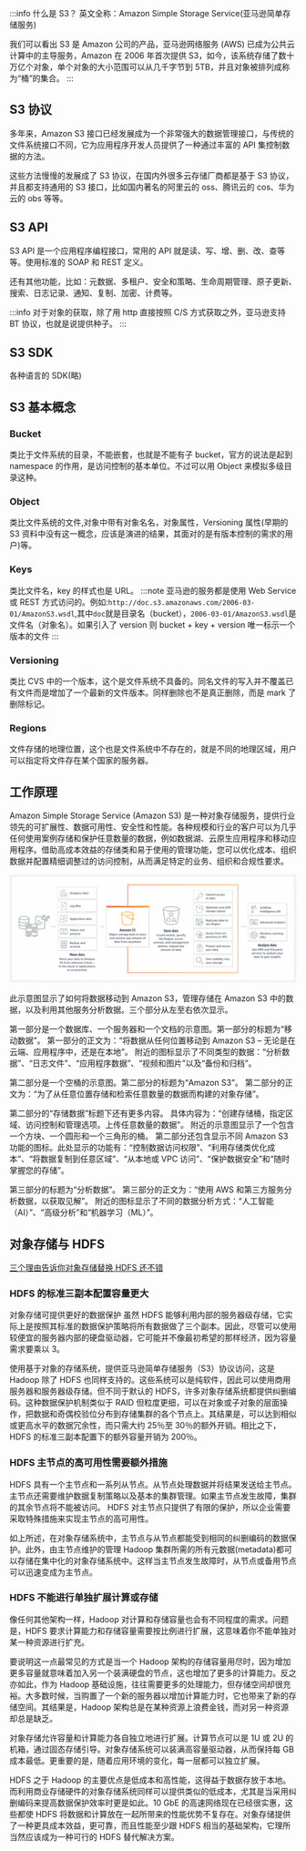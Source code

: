 :::info
什么是 S3？
英文全称：Amazon Simple Storage Service(亚马逊简单存储服务)

我们可以看出 S3 是 Amazon 公司的产品，亚马逊网络服务 (AWS) 已成为公共云计算中的主导服务，Amazon 在 2006 年首次提供 S3，如今，该系统存储了数十万亿个对象，单个对象的大小范围可以从几千字节到 5TB，并且对象被排列成称为“桶”的集合。
:::

## S3 协议

多年来，Amazon S3 接口已经发展成为一个非常强大的数据管理接口，与传统的文件系统接口不同，它为应用程序开发人员提供了一种通过丰富的 API 集控制数据的方法。

这些方法慢慢的发展成了 S3 协议，在国内外很多云存储厂商都是基于 S3 协议，并且都支持通用的 S3 接口，比如国内著名的阿里云的 oss、腾讯云的 cos、华为云的 obs 等等。

## S3 API

S3 API 是一个应用程序编程接口，常用的 API 就是读、写、增、删、改、查等等。使用标准的 SOAP 和 REST 定义。

还有其他功能，比如：元数据、多租户、安全和策略、生命周期管理、原子更新、搜索、日志记录、通知、复制、加密、计费等。

:::info
对于对象的获取，除了用 http 直接按照 C/S 方式获取之外，亚马逊支持 BT 协议，也就是说提供种子。
:::

## S3 SDK

各种语言的 SDK(略)

## S3 基本概念

### Bucket

类比于文件系统的目录，不能嵌套，也就是不能有子 bucket，官方的说法是起到 namespace 的作用，是访问控制的基本单位。不过可以用 Object 来模拟多级目录这种。

### Object

类比文件系统的文件,对象中带有对象名名，对象属性，Versioning 属性(早期的 S3 资料中没有这一概念，应该是演进的结果，其面对的是有版本控制的需求的用户)等。

### Keys

类比文件名，key 的样式也是 URL。
:::note
亚马逊的服务都是使用 Web Service 或 REST 方式访问的。例如:`http://doc.s3.amazonaws.com/2006-03-01/AmazonS3.wsdl`,其中`doc`就是目录名（bucket），`2006-03-01/AmazonS3.wsdl`是文件名（对象名）。如果引入了 version 则 bucket + key + version 唯一标示一个版本的文件
:::

### Versioning

类比 CVS 中的一个版本，这个是文件系统不具备的。同名文件的写入并不覆盖已有文件而是增加了一个最新的文件版本。同样删除也不是真正删除，而是 mark 了删除标记。

### Regions

文件存储的地理位置，这个也是文件系统中不存在的，就是不同的地理区域，用户可以指定将文件存在某个国家的服务器。

## 工作原理

Amazon Simple Storage Service (Amazon S3) 是一种对象存储服务，提供行业领先的可扩展性、数据可用性、安全性和性能。各种规模和行业的客户可以为几乎任何使用案例存储和保护任意数量的数据，例如数据湖、云原生应用程序和移动应用程序。借助高成本效益的存储类和易于使用的管理功能，您可以优化成本、组织数据并配置精细调整过的访问控制，从而满足特定的业务、组织和合规性要求。

![s3工作原理](/docs/concept/s3.png)

此示意图显示了如何将数据移动到 Amazon S3，管理存储在 Amazon S3 中的数据，以及利用其他服务分析数据。三个部分从左至右依次显示。

第一部分是一个数据库、一个服务器和一个文档的示意图。第一部分的标题为“移动数据”。 第一部分的正文为：“将数据从任何位置移动到 Amazon S3 – 无论是在云端、应用程序中，还是在本地”。 附近的图标显示了不同类型的数据：“分析数据”、“日志文件”、“应用程序数据”、“视频和图片”以及“备份和归档”。

第二部分是一个空桶的示意图。第二部分的标题为“Amazon S3”。 第二部分的正文为：“为了从任意位置存储和检索任意数量的数据而构建的对象存储”。

第二部分的“存储数据”标题下还有更多内容。 具体内容为：“创建存储桶，指定区域、访问控制和管理选项。上传任意数量的数据”。 附近的示意图显示了一个包含一个方块、一个圆形和一个三角形的桶。
第二部分还包含显示不同 Amazon S3 功能的图标。此处显示的功能有：“控制数据访问权限”、“利用存储类优化成本”、“将数据复制到任意区域”、“从本地或 VPC 访问”、“保护数据安全”和“随时掌握您的存储”。

第三部分的标题为“分析数据”。 第三部分的正文为：“使用 AWS 和第三方服务分析数据，以获取见解”。 附近的图标显示了不同的数据分析方式：“人工智能（AI）”、“高级分析”和“机器学习（ML）”。

## 对象存储与 HDFS

[三个理由告诉你对象存储替换 HDFS 还不错](https://www.cnblogs.com/nucdy/p/6274022.html)

### HDFS 的标准三副本配置容量更大

对象存储可提供更好的数据保护 虽然 HDFS 能够利用内部的服务器级存储，它实际上是按照其标准的数据保护策略将所有数据做了三个副本。因此，尽管可以使用较便宜的服务器内部的硬盘驱动器，它可能并不像最初希望的那样经济，因为容量需求要乘以 3。

使用基于对象的存储系统，提供亚马逊简单存储服务（S3）协议访问，这是 Hadoop 除了 HDFS 也同样支持的。这些系统可以是纯软件，因此可以使用商用服务器和服务器级存储。但不同于默认的 HDFS，许多对象存储系统都提供纠删编码。这种数据保护机制类似于 RAID 但粒度更细，可以在对象或子对象的层面操作，把数据和奇偶校验位分布到存储集群的各个节点上。其结果是，可以达到相似或更高水平的数据冗余性，而只需大约 25％至 30％的额外开销。相比之下， HDFS 的标准三副本配置下的额外容量开销为 200％。

### HDFS 主节点的高可用性需要额外措施

HDFS 具有一个主节点和一系列从节点。从节点处理数据并将结果发送给主节点。主节点还需要维护数据复制策略以及基本的集群管理。如果主节点发生故障，集群的其余节点将不能被访问。 HDFS 对主节点只提供了有限的保护，所以企业需要采取特殊措施来实现主节点的高可用性。

如上所述，在对象存储系统中，主节点与从节点都能受到相同的纠删编码的数据保护。此外，由主节点维护的管理 Hadoop 集群所需的所有元数据(metadata)都可以存储在集中化的对象存储系统中。这样当主节点发生故障时，从节点或备用节点可以迅速变成为主节点。

### HDFS 不能进行单独扩展计算或存储

像任何其他架构一样，Hadoop 对计算和存储容量也会有不同程度的需求。问题是，HDFS 要求计算能力和存储容量需要按比例进行扩展，这意味着你不能单独对某一种资源进行扩充。

要说明这一点最常见的方式是当一个 Hadoop 架构的存储容量用尽时，因为增加更多容量就意味着加入另一个装满硬盘的节点，这也增加了更多的计算能力。反之亦如此，作为 Hadoop 基础设施，往往需要更多的处理能力，但存储空间却很充裕。大多数时候，当购置了一个新的服务器以增加计算能力时，它也带来了新的存储空间。其结果是，Hadoop 架构总是在某种资源上浪费金钱，而对另一种资源却总是缺乏。

对象存储允许容量和计算能力各自独立地进行扩展。计算节点可以是 1U 或 2U 的机箱，通过固态存储引导。对象存储系统可以装满高容量驱动器，从而保持每 GB 成本最低。更重要的是，随着应用环境的变化，每一层都可以独立扩展。

HDFS 之于 Hadoop 的主要优点是低成本和高性能，这得益于数据存放于本地。而利用商业存储硬件的对象存储系统同样可以提供类似的低成本，尤其是当采用纠删编码来提高数据保护效率时更是如此。10 GbE 的高速网络现在已经很实惠，这些都使 HDFS 将数据和计算放在一起所带来的性能优势不复存在。对象存储提供了一种更具成本效益，更可靠，而且性能至少跟 HDFS 相当的基础架构，它理所当然应该成为一种可行的 HDFS 替代解决方案。
